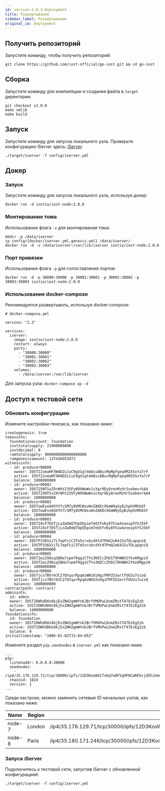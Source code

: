 ```yaml
---
id: version-2.0.3-Deployment
title: Развертывание
sidebar_label: Развертывание
original_id: Deployment
---
```


## Получить репозиторий

Запустите команду, чтобы получить репозиторий:

```
git clone https://github.com/iost-official/go-iost.git && cd go-iost
```

## Сборка

Запустите команду для компиляции и создания файла в `target` директории:

```
git checkout v2.0.0
make vmlib
make build
```

## Запуск

Запустите команду для запуска локального узла. Проверьте конфигурацию iServer здесь: [iServer](iServer).

```
./target/iserver -f config/iserver.yml
```

## Докер

### Запуск

Запустите команду для запуска локального узла, используя докер:

```
docker run -d iostio/iost-node:2.0.0
```

### Монтирование тома

Использование флага `-v` для монтирования тома:

```
mkdir -p /data/iserver
cp config/{docker/iserver.yml,genesis.yml} /data/iserver/
docker run -d -v /data/iserver:/var/lib/iserver iostio/iost-node:2.0.0
```

### Порт привязки

Использование флага `-p` для сопоставления портов:

```
docker run -d -p 30000:30000 -p 30001:30001 -p 30002:30002 -p 30003:30003 iostio/iost-node:2.0.0
```

### Использование docker-compose

Рекомендуется развертывать, используя docker-compose:

```
# docker-compose.yml

version: "2.2"

services:
  iserver:
    image: iostio/iost-node:2.0.0
    restart: always
    ports:
      - "30000:30000"
      - "30001:30001"
      - "30002:30002"
      - "30003:30003"
    volumes:
      - /data/iserver:/var/lib/iserver
```

Для запуска узла: `docker-compose up -d`

## Доступ к тестовой сети

### Обновить конфигурацию

Измените настройки генезиса, как показано ниже:

```
creategenesis: true
tokeninfo:
  foundationaccount: foundation
  iosttotalsupply: 21000000000
  iostdecimal: 8
  ramtotalsupply: 9000000000000000000
  ramgenesisamount: 137438953472
witnessinfo:
  - id: producer00000
    owner: IOST22xmaHFXW4D2LCuC9gU1qt4mQss8BucMqMpFqeq9M2XSxYa7rF
    active: IOST22xmaHFXW4D2LCuC9gU1qt4mQss8BucMqMpFqeq9M2XSxYa7rF
    balance: 1000000000
  - id: producer00001
    owner: IOST25NTSxZ9rWht235FyN9XWwWx1cXqr9EyQrmxMzdr5sebmvrkA4
    active: IOST25NTSxZ9rWht235FyN9XWwWx1cXqr9EyQrmxMzdr5sebmvrkA4
    balance: 1000000000
  - id: producer00002
    owner: IOSTowEse8dXYV7cSM7y8VMCWsvWnZAKDc9GmW9yGyBihphVMhbSF
    active: IOSTowEse8dXYV7cSM7y8VMCWsvWnZAKDc9GmW9yGyBihphVMhbSF
    balance: 1000000000
  - id: producer00003
    owner: IOST24cF7DSTjLoZwDmQ7UpQ5pim7eQtFxKy8fh1w4zoezp5YSJ5kF
    active: IOST24cF7DSTjLoZwDmQ7UpQ5pim7eQtFxKy8fh1w4zoezp5YSJ5kF
    balance: 1000000000
  - id: producer00004
    owner: IOSTP336SxjTL7epFvjC3Te5srxbcdXtd7PmQJo6432uTULapqniQ
    active: IOSTP336SxjTL7epFvjC3Te5srxbcdXtd7PmQJo6432uTULapqniQ
    balance: 1000000000
  - id: producer00005
    owner: IOST2wiZ98sq3QHa7vpmf9qg1CTYu3NZCcZhD179hWWV2YGx6MgpiH
    active: IOST2wiZ98sq3QHa7vpmf9qg1CTYu3NZCcZhD179hWWV2YGx6MgpiH
    balance: 1000000000
  - id: producer00006
    owner: IOSTjcx7BVrHJC27QtqurRpqAzWH2diHgzFRPZG3artfUU2u7uisQ
    active: IOSTjcx7BVrHJC27QtqurRpqAzWH2diHgzFRPZG3artfUU2u7uisQ
    balance: 1000000000
contractpath: contract/
admininfo:
  id: admin
  owner: IOST2DWhdDHz8kjExZNH2gmWYnbJBrfVMUPwLDnmZRstT47EsEgZzb
  active: IOST2DWhdDHz8kjExZNH2gmWYnbJBrfVMUPwLDnmZRstT47EsEgZzb
  balance: 14000000000
foundationinfo:
  id: foundation
  owner: IOST2DWhdDHz8kjExZNH2gmWYnbJBrfVMUPwLDnmZRstT47EsEgZzb
  active: IOST2DWhdDHz8kjExZNH2gmWYnbJBrfVMUPwLDnmZRstT47EsEgZzb
  balance: 0
initialtimestamp: "2006-01-02T15:04:05Z"
```

Измените раздел `p2p.seednodes` в `iserver.yml` как показано ниже:

```
...
p2p:
  listenaddr: 0.0.0.0:30000
  seednodes:
    - /ip4/35.176.129.71/tcp/30000/ipfs/12D3KooWSCfx6q7w8FVg9P8CwREkcjd5hihmujdQKttuXgAGWh6a
  chainid: 1024
  version: 1
...
```

Среди настроек, можно заменить сетевые ID начальных узлов, как показано ниже:

| Name   | Region | Network ID                                                                              |
| ------ | ------ | --------------------------------------------------------------------------------------- |
| node-7 | London | /ip4/35.176.129.71/tcp/30000/ipfs/12D3KooWSCfx6q7w8FVg9P8CwREkcjd5hihmujdQKttuXgAGWh6a |
| node-8 | Paris  | /ip4/35.180.171.246/tcp/30000/ipfs/12D3KooWMBoNscv9tKUioseQemmrWFmEBPcLatRfWohAdkDQWb9w |

### Запуск iServer

Подключитесь к тестовой сети, запустив iServer с обновленной конфигурацией:

```
./target/iserver -f config/iserver.yml
```
